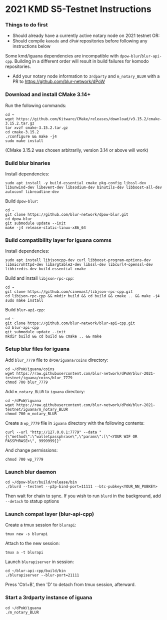 # 2021 KMD S5-Testnet Instructions

### Things to do first

- Should already have a currently active notary node on 2021 testnet
OR: 
- Should compile `komodo` and `dPoW` repositories before following any instructions below

Some kmd/iguana dependencies are incompatible with `dpow-blur`/`blur-api-cpp`.  Building in a different order will result in build failures for komodo repositories.

- Add your notary node information to `3rdparty` and `m_notary_BLUR` with a PR to https://github.com/blur-network/dPoW

###  Download and install CMake 3.14+

Run the following commands:

```
cd ~
wget https://github.com/Kitware/CMake/releases/download/v3.15.2/cmake-3.15.2.tar.gz
tar xvzf cmake-3.15.2.tar.gz
cd cmake-3.15.2
./configure && make -j4
sudo make install
```
(CMake 3.15.2 was chosen arbitrarily, version 3.14 or above will work)


### Build blur binaries

Install dependencies: 

```
sudo apt install -y build-essential cmake pkg-config libssl-dev libunwind-dev libevent-dev libsodium-dev binutils-dev libboost-all-dev autoconf libreadline-dev
```

Build `dpow-blur`:

```
cd ~
git clone https://github.com/blur-network/dpow-blur.git
cd dpow-blur
git submodule update --init
make -j4 release-static-linux-x86_64
```

### Build compatibility layer for iguana comms

Install dependencies:

```
sudo apt install libjsoncpp-dev curl libboost-program-options-dev libmicrohttpd-dev libargtable2-dev libssl-dev libcurl4-openssl-dev libhiredis-dev build-essential cmake
```

Build and install `libjson-rpc-cpp`:

```
cd ~
git clone https://github.com/cinemast/libjson-rpc-cpp.git
cd libjson-rpc-cpp && mkdir build && cd build && cmake .. && make -j4
sudo make install
```

Build `blur-api-cpp`:

```
cd ~
git clone https://github.com/blur-network/blur-api-cpp.git
cd blur-api-cpp
git submodule update --init
mkdir build && cd build && cmake .. && make
```

###  Setup blur files for iguana

Add `blur_7779` file to `dPoW/iguana/coins` directory:

```
cd ~/dPoW/iguana/coins
wget https://raw.githubusercontent.com/blur-network/dPoW/blur-2021-testnet/iguana/coins/blur_7779
chmod 700 blur_7779
```

Add `m_notary_BLUR` to `iguana` directory:

```
cd ~/dPoW/iguana
wget https://raw.githubusercontent.com/blur-network/dPoW/blur-2021-testnet/iguana/m_notary_BLUR
chmod 700 m_notary_BLUR
```

Create a `wp_7779` file in `iguana` directory with the following contents:

```
curl --url "http://127.0.0.1:7779" --data "{\"method\":\"walletpassphrase\",\"params\":[\"<YOUR WIF OR PASSPHRASE>\", 9999999]}"
```

And change permissions:

```
chmod 700 wp_7779
```

### Launch blur daemon

```
cd ~/dpow-blur/build/release/bin
./blurd --testnet --p2p-bind-port=11111 --btc-pubkey<YOUR_NN_PUBKEY>
```

Then wait for chain to sync.  If you wish to run `blurd` in the background, add `--detach` to statup options

### Launch compat layer (blur-api-cpp)

Create a tmux session for `blurapi`: 

```
tmux new -s blurapi
```

Attach to the new session:

```
tmux a -t blurapi
```

Launch `blurapiserver` in session:

```
cd ~/blur-api-cpp/build/bin
./blurapiserver --blur-port=21111
```

Press 'Ctrl+B', then 'D' to detach from tmux session, afterward.

### Start a 3rdparty instance of iguana

```
cd ~/dPoW/iguana
./m_notary_BLUR
```